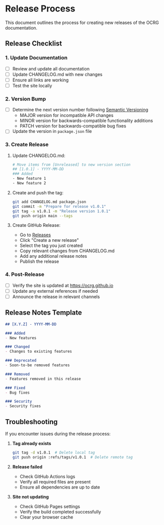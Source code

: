 # Release Process

This document outlines the process for creating new releases of the OCRG documentation.

## Release Checklist

### 1. Update Documentation
- [ ] Review and update all documentation
- [ ] Update CHANGELOG.md with new changes
- [ ] Ensure all links are working
- [ ] Test the site locally

### 2. Version Bump
- [ ] Determine the next version number following [Semantic Versioning](https://semver.org/)
  - MAJOR version for incompatible API changes
  - MINOR version for backwards-compatible functionality additions
  - PATCH version for backwards-compatible bug fixes
- [ ] Update the version in `package.json` file

### 3. Create Release
1. Update CHANGELOG.md:
   ```bash
   # Move items from [Unreleased] to new version section
   ## [1.0.1] - YYYY-MM-DD
   ### Added
   - New feature 1
   - New feature 2
   ```

2. Create and push the tag:
   ```bash
   git add CHANGELOG.md package.json
   git commit -m "Prepare for release v1.0.1"
   git tag -a v1.0.1 -m "Release version 1.0.1"
   git push origin main --tags
   ```

3. Create GitHub Release:
   - Go to [Releases](https://github.com/OCRG/ocrg.github.io/releases)
   - Click "Create a new release"
   - Select the tag you just created
   - Copy relevant changes from CHANGELOG.md
   - Add any additional release notes
   - Publish the release

### 4. Post-Release
- [ ] Verify the site is updated at https://ocrg.github.io
- [ ] Update any external references if needed
- [ ] Announce the release in relevant channels

## Release Notes Template

```markdown
## [X.Y.Z] - YYYY-MM-DD

### Added
- New features

### Changed
- Changes to existing features

### Deprecated
- Soon-to-be removed features

### Removed
- Features removed in this release

### Fixed
- Bug fixes

### Security
- Security fixes
```

## Troubleshooting

If you encounter issues during the release process:

1. **Tag already exists**
   ```bash
   git tag -d v1.0.1  # Delete local tag
   git push origin :refs/tags/v1.0.1  # Delete remote tag
   ```

2. **Release failed**
   - Check GitHub Actions logs
   - Verify all required files are present
   - Ensure all dependencies are up to date

3. **Site not updating**
   - Check GitHub Pages settings
   - Verify the build completed successfully
   - Clear your browser cache 